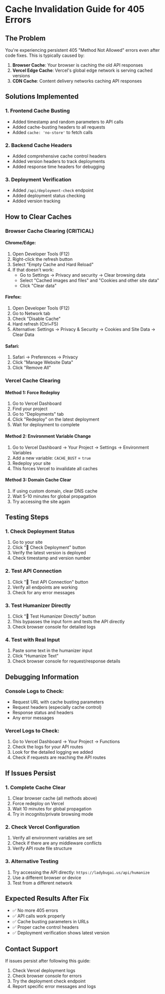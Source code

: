 # Cache Invalidation Guide for 405 Errors

## The Problem
You're experiencing persistent 405 "Method Not Allowed" errors even after code fixes. This is typically caused by:

1. **Browser Cache**: Your browser is caching the old API responses
2. **Vercel Edge Cache**: Vercel's global edge network is serving cached versions
3. **CDN Cache**: Content delivery networks caching API responses

## Solutions Implemented

### 1. Frontend Cache Busting
- Added timestamp and random parameters to API calls
- Added cache-busting headers to all requests
- Added `cache: 'no-store'` to fetch calls

### 2. Backend Cache Headers
- Added comprehensive cache control headers
- Added version headers to track deployments
- Added response time headers for debugging

### 3. Deployment Verification
- Added `/api/deployment-check` endpoint
- Added deployment status checking
- Added version tracking

## How to Clear Caches

### Browser Cache Clearing (CRITICAL)

#### Chrome/Edge:
1. Open Developer Tools (F12)
2. Right-click the refresh button
3. Select "Empty Cache and Hard Reload"
4. If that doesn't work:
   - Go to Settings → Privacy and security → Clear browsing data
   - Select "Cached images and files" and "Cookies and other site data"
   - Click "Clear data"

#### Firefox:
1. Open Developer Tools (F12)
2. Go to Network tab
3. Check "Disable Cache"
4. Hard refresh (Ctrl+F5)
5. Alternative: Settings → Privacy & Security → Cookies and Site Data → Clear Data

#### Safari:
1. Safari → Preferences → Privacy
2. Click "Manage Website Data"
3. Click "Remove All"

### Vercel Cache Clearing

#### Method 1: Force Redeploy
1. Go to Vercel Dashboard
2. Find your project
3. Go to "Deployments" tab
4. Click "Redeploy" on the latest deployment
5. Wait for deployment to complete

#### Method 2: Environment Variable Change
1. Go to Vercel Dashboard → Your Project → Settings → Environment Variables
2. Add a new variable: `CACHE_BUST` = `true`
3. Redeploy your site
4. This forces Vercel to invalidate all caches

#### Method 3: Domain Cache Clear
1. If using custom domain, clear DNS cache
2. Wait 5-10 minutes for global propagation
3. Try accessing the site again

## Testing Steps

### 1. Check Deployment Status
1. Go to your site
2. Click "🚀 Check Deployment" button
3. Verify the latest version is deployed
4. Check timestamp and version number

### 2. Test API Connection
1. Click "🔧 Test API Connection" button
2. Verify all endpoints are working
3. Check for any error messages

### 3. Test Humanizer Directly
1. Click "🧪 Test Humanizer Directly" button
2. This bypasses the input form and tests the API directly
3. Check browser console for detailed logs

### 4. Test with Real Input
1. Paste some text in the humanizer input
2. Click "Humanize Text"
3. Check browser console for request/response details

## Debugging Information

### Console Logs to Check:
- Request URL with cache busting parameters
- Request headers (especially cache control)
- Response status and headers
- Any error messages

### Vercel Logs to Check:
1. Go to Vercel Dashboard → Your Project → Functions
2. Check the logs for your API routes
3. Look for the detailed logging we added
4. Check if requests are reaching the API routes

## If Issues Persist

### 1. Complete Cache Clear
1. Clear browser cache (all methods above)
2. Force redeploy on Vercel
3. Wait 10 minutes for global propagation
4. Try in incognito/private browsing mode

### 2. Check Vercel Configuration
1. Verify all environment variables are set
2. Check if there are any middleware conflicts
3. Verify API route file structure

### 3. Alternative Testing
1. Try accessing the API directly: `https://ladybugai.us/api/humanize`
2. Use a different browser or device
3. Test from a different network

## Expected Results After Fix

- ✅ No more 405 errors
- ✅ API calls work properly
- ✅ Cache busting parameters in URLs
- ✅ Proper cache control headers
- ✅ Deployment verification shows latest version

## Contact Support

If issues persist after following this guide:
1. Check Vercel deployment logs
2. Check browser console for errors
3. Try the deployment check endpoint
4. Report specific error messages and logs
